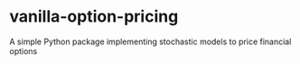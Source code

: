 # vanilla-option-pricing
A simple Python package implementing stochastic models to price financial options
